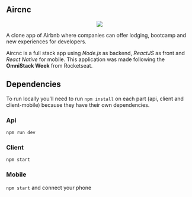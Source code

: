 ## Aircnc

<p align="center">
  <img width="auto" height="auto" src="aircnc-mockup.png">
</p>

A clone app of Airbnb where companies can offer lodging, bootcamp and new experiences for developers.

Aircnc is a full stack app using *Node.js* as backend, *ReactJS* as front and *React Native* for mobile. This application was made following the **OmniStack Week** from Rocketseat.

## Dependencies

To run locally you'll need to run `npm install` on each part (api, client and client-mobile) because they have their own dependencies.

### Api
`npm run dev`

### Client
`npm start`

### Mobile
`npm start` and connect your phone
